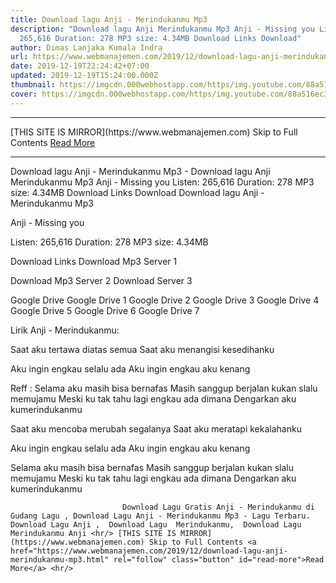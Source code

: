 ```yaml
---
title: Download lagu Anji - Merindukanmu Mp3
description: "Download lagu Anji Merindukanmu Mp3 Anji - Missing you Listen:
  265,616 Duration: 278 MP3 size: 4.34MB Download Links Download"
author: Dimas Lanjaka Kumala Indra
url: https://www.webmanajemen.com/2019/12/download-lagu-anji-merindukanmu-mp3.html
date: 2019-12-19T22:24:42+07:00
updated: 2019-12-19T15:24:00.000Z
thumbnail: https://imgcdn.000webhostapp.com/https/img.youtube.com/88a516ec393232de5433be81d9919a1a.jpeg
cover: https://imgcdn.000webhostapp.com/https/img.youtube.com/88a516ec393232de5433be81d9919a1a.jpeg
---
```


<hr/> [THIS SITE IS MIRROR](https://www.webmanajemen.com) Skip to Full Contents <a href="https://www.webmanajemen.com/2019/12/download-lagu-anji-merindukanmu-mp3.html" rel="follow" class="button" id="read-more">Read More</a> <hr/> Download lagu Anji - Merindukanmu Mp3 - Download lagu Anji Merindukanmu Mp3 Anji - Missing you Listen: 265,616 Duration: 278 MP3 size: 4.34MB Download Links Download Download lagu Anji - Merindukanmu Mp3

  Anji - Missing you 

  Listen: 265,616 
  Duration: 278 
  MP3 size: 4.34MB 

  Download Links 
  Download Mp3 Server 1 

  Download Mp3 Server 2 
  Download Server 3 


  Google Drive   Google Drive 1 
  Google Drive 2 
  Google Drive 3 
  Google Drive 4 
  Google Drive 5 
  Google Drive 6 
  Google Drive 7 


                             
Lirik Anji - Merindukanmu:
                             
Saat aku tertawa diatas semua
  Saat aku menangisi kesedihanku
  
  Aku ingin engkau selalu ada
  Aku ingin engkau aku kenang
  
  Reff :
  Selama aku masih bisa bernafas
  Masih sanggup berjalan kukan slalu memujamu
  Meski ku tak tahu lagi engkau ada dimana
  Dengarkan aku kumerindukanmu
  
  Saat aku mencoba merubah segalanya
  Saat aku meratapi kekalahanku
  
  Aku ingin engkau selalu ada
  Aku ingin engkau aku kenang
  
  Selama aku masih bisa bernafas
  Masih sanggup berjalan kukan slalu memujamu
  Meski ku tak tahu lagi engkau ada dimana
  Dengarkan aku kumerindukanmu                                 
                                 
                             Download Lagu Gratis Anji - Merindukanmu di Gudang Lagu , Download Lagu Anji - Merindukanmu Mp3 - Lagu Terbaru.                                                         Download Lagu Anji ,  Download Lagu  Merindukanmu,  Download Lagu  Merindukanmu Anji <hr/> [THIS SITE IS MIRROR](https://www.webmanajemen.com) Skip to Full Contents <a href="https://www.webmanajemen.com/2019/12/download-lagu-anji-merindukanmu-mp3.html" rel="follow" class="button" id="read-more">Read More</a> <hr/>